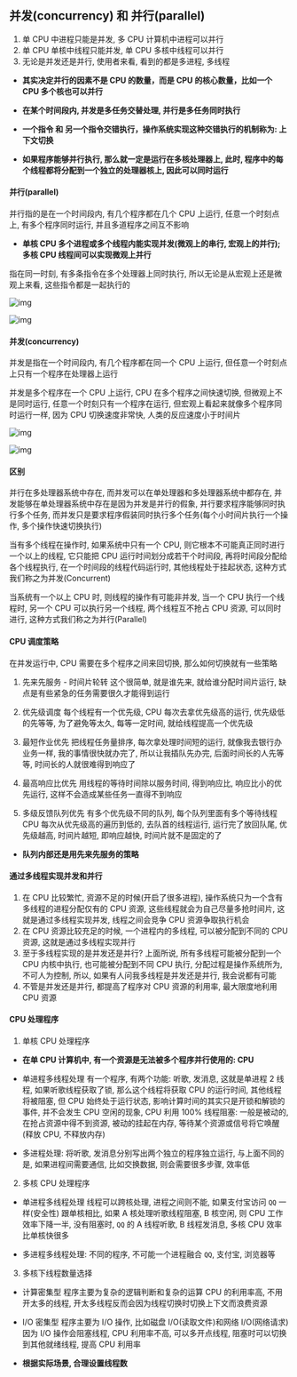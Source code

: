 ## 并发(concurrency) 和 并行(parallel)

1. 单 CPU 中进程只能是并发, 多 CPU 计算机中进程可以并行
2. 单 CPU 单核中线程只能并发, 单 CPU 多核中线程可以并行
3. 无论是并发还是并行, 使用者来看, 看到的都是多进程, 多线程

- **其实决定并行的因素不是 CPU 的数量，而是 CPU 的核心数量，比如一个 CPU 多个核也可以并行**

- **在某个时间段内, 并发是多任务交替处理, 并行是多任务同时执行**

- **一个指令 和 另一个指令交错执行，操作系统实现这种交错执行的机制称为: 上下文切换**

- **如果程序能够并行执行, 那么就一定是运行在多核处理器上, 此时, 程序中的每个线程都将分配到一个独立的处理器核上, 因此可以同时运行**

#### 并行(parallel)

并行指的是在一个时间段内, 有几个程序都在几个 CPU 上运行, 任意一个时刻点上, 有多个程序同时运行, 并且多道程序之间互不影响

- **单核 CPU 多个进程或多个线程内能实现并发(微观上的串行, 宏观上的并行); 多核 CPU 线程间可以实现微观上并行**

指在同一时刻, 有多条指令在多个处理器上同时执行, 所以无论是从宏观上还是微观上来看, 这些指令都是一起执行的

![img](https://upload-images.jianshu.io/upload_images/7557373-72912ea8e89c4007.jpg?imageMogr2/auto-orient/strip|imageView2/2/w/313/format/webp)

![img](https://img-blog.csdn.net/20161223093608338?watermark/2/text/aHR0cDovL2Jsb2cuY3Nkbi5uZXQvc2luYXRfMzU1MTIyNDU=/font/5a6L5L2T/fontsize/400/fill/I0JBQkFCMA==/dissolve/70/gravity/SouthEast)

#### 并发(concurrency)

并发是指在一个时间段内, 有几个程序都在同一个 CPU 上运行, 但任意一个时刻点上只有一个程序在处理器上运行

并发是多个程序在一个 CPU 上运行, CPU 在多个程序之间快速切换, 但微观上不是同时运行, 任意一个时刻只有一个程序在运行, 但宏观上看起来就像多个程序同时运行一样, 因为 CPU 切换速度非常快, 人类的反应速度小于时间片

![img](https://upload-images.jianshu.io/upload_images/7557373-da64ffd6d1effaac.jpg?imageMogr2/auto-orient/strip|imageView2/2/w/295/format/webp)

![img](https://img-blog.csdn.net/20161223093549526?watermark/2/text/aHR0cDovL2Jsb2cuY3Nkbi5uZXQvc2luYXRfMzU1MTIyNDU=/font/5a6L5L2T/fontsize/400/fill/I0JBQkFCMA==/dissolve/70/gravity/SouthEast)

#### 区别

并行在多处理器系统中存在, 而并发可以在单处理器和多处理器系统中都存在, 并发能够在单处理器系统中存在是因为并发是并行的假象, 并行要求程序能够同时执行多个任务, 而并发只是要求程序假装同时执行多个任务(每个小时间片执行一个操作, 多个操作快速切换执行)

当有多个线程在操作时, 如果系统中只有一个 CPU, 则它根本不可能真正同时进行一个以上的线程, 它只能把 CPU 运行时间划分成若干个时间段, 再将时间段分配给各个线程执行, 在一个时间段的线程代码运行时, 其他线程处于挂起状态, 这种方式我们称之为并发(Concurrent)

当系统有一个以上 CPU 时, 则线程的操作有可能非并发, 当一个 CPU 执行一个线程时, 另一个 CPU 可以执行另一个线程, 两个线程互不抢占 CPU 资源, 可以同时进行, 这种方式我们称之为并行(Parallel)

#### CPU 调度策略

在并发运行中, CPU 需要在多个程序之间来回切换, 那么如何切换就有一些策略

1. 先来先服务 - 时间片轮转
   这个很简单, 就是谁先来, 就给谁分配时间片运行, 缺点是有些紧急的任务需要很久才能得到运行

2. 优先级调度
   每个线程有一个优先级, CPU 每次去拿优先级高的运行, 优先级低的先等等, 为了避免等太久, 每等一定时间, 就给线程提高一个优先级

3. 最短作业优先
   把线程任务量排序, 每次拿处理时间短的运行, 就像我去银行办业务一样, 我的事情很快就办完了, 所以让我插队先办完, 后面时间长的人先等等, 时间长的人就很难得到响应了

4. 最高响应比优先
   用线程的等待时间除以服务时间, 得到响应比, 响应比小的优先运行, 这样不会造成某些任务一直得不到响应

5. 多级反馈队列优先
   有多个优先级不同的队列, 每个队列里面有多个等待线程
   CPU 每次从优先级高的遍历到低的, 去队首的线程运行, 运行完了放回队尾, 优先级越高, 时间片越短, 即响应越快, 时间片就不是固定的了

- **队列内部还是用先来先服务的策略**

#### 通过多线程实现并发和并行

1. 在 CPU 比较繁忙, 资源不足的时候(开启了很多进程), 操作系统只为一个含有多线程的进程分配仅有的 CPU 资源, 这些线程就会为自己尽量多抢时间片, 这就是通过多线程实现并发, 线程之间会竞争 CPU 资源争取执行机会
2. 在 CPU 资源比较充足的时候, 一个进程内的多线程, 可以被分配到不同的 CPU 资源, 这就是通过多线程实现并行
3. 至于多线程实现的是并发还是并行? 上面所说, 所有多线程可能被分配到一个 CPU 内核中执行, 也可能被分配到不同 CPU 执行, 分配过程是操作系统所为, 不可人为控制, 所以, 如果有人问我多线程是并发还是并行, 我会说都有可能
4. 不管是并发还是并行, 都提高了程序对 CPU 资源的利用率, 最大限度地利用 CPU 资源

#### CPU 处理程序

1. 单核 CPU 处理程序

- **在单 CPU 计算机中, 有一个资源是无法被多个程序并行使用的: CPU**

- 单进程多线程处理
  有一个程序, 有两个功能: 听歌, 发消息, 这就是单进程 2 线程, 如果听歌线程获取了锁, 那么这个线程将获取 CPU 的运行时间, 其他线程将被阻塞, 但 CPU 始终处于运行状态, 影响计算时间的其实只是开锁和解锁的事件, 并不会发生 CPU 空闲的现象, CPU 利用 100%
  线程阻塞: 一般是被动的, 在抢占资源中得不到资源, 被动的挂起在内存, 等待某个资源或信号将它唤醒(释放 CPU, 不释放内存)

- 多进程处理: 将听歌, 发消息分别写出两个独立的程序独立运行, 与上面不同的是, 如果进程间需要通信, 比如交换数据, 则会需要很多步骤, 效率低

2. 多核 CPU 处理程序

- 单进程多线程处理
  线程可以跨核处理, 进程之间则不能, 如果支付宝访问 `QQ` 一样(安全性)
  跟单核相比, 如果 A 核处理听歌线程阻塞, B 核空闲, 则 CPU 工作效率下降一半, 没有阻塞时, `QQ` 的 A 线程听歌, B 线程发消息, 多核 CPU 效率比单核快很多

- 多进程多线程处理: 不同的程序, 不可能一个进程融合 `QQ`, 支付宝, 浏览器等

3. 多核下线程数量选择

- 计算密集型
  程序主要为复杂的逻辑判断和复杂的运算
  CPU 的利用率高, 不用开太多的线程, 开太多线程反而会因为线程切换时切换上下文而浪费资源

- I/O 密集型
  程序主要为 I/O 操作, 比如磁盘 I/O(读取文件)和网络 I/O(网络请求)
  因为 I/O 操作会阻塞线程, CPU 利用率不高, 可以多开点线程, 阻塞时可以切换到其他就绪线程, 提高 CPU 利用率

- **根据实际场景, 合理设置线程数**
